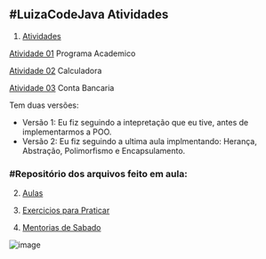 ## #LuizaCodeJava Atividades

1. [Atividades](https://github.com/caamilacgs/LuizaCodeJava/tree/main/src/com/atividades)

[Atividade 01](https://github.com/caamilacgs/LuizaCodeJava/tree/main/src/com/atividades/Atividade01) Programa Academico

[Atividade 02](https://github.com/caamilacgs/LuizaCodeJava/tree/main/src/com/atividades/Atividade02) Calculadora

[Atividade 03](https://github.com/caamilacgs/LuizaCodeJava/tree/main/src/com/atividades/Atividade03) Conta Bancaria

 Tem duas versões:
-  Versão 1: Eu fiz seguindo a intepretação que eu tive, antes de implementarmos a POO.
-  Versão 2: Eu fiz seguindo a ultima aula implmentando: Herança, Abstração, Polimorfismo e Encapsulamento.


### #Repositório dos arquivos feito em aula:


2. [Aulas](https://github.com/caamilacgs/LuizaCodeJava/tree/main/src/com/aulas)


3. [Exercicios para Praticar](https://github.com/caamilacgs/LuizaCodeJava/tree/main/src/com/exerciciosLivres)


4. [Mentorias de Sabado](https://github.com/caamilacgs/LuizaCodeJava/tree/main/src/com/mentoria)
  
![image](https://user-images.githubusercontent.com/60848932/116348287-346e3b00-a7c4-11eb-899c-f6740102d6ae.png)
